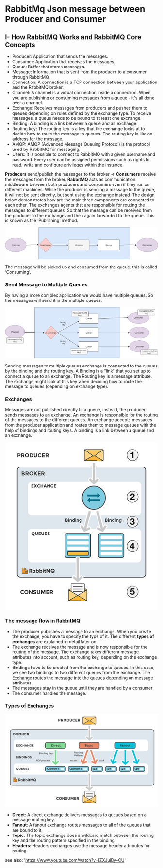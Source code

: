 # RabbitMq Json message between Producer and Consumer

## I- How RabbitMQ Works and RabbitMQ Core Concepts

* Producer: Application that sends the messages.
* Consumer: Application that receives the messages.
* Queue: Buffer that stores messages.
* Message: Information that is sent from the producer to a consumer through RabbitMQ.
* Connection: A connection is a TCP connection between your application and the RabbitMQ broker.
* Channel: A channel is a virtual connection inside a connection. When you are publishing or consuming messages from a queue - it's all done over a channel.
* Exchange: Receives messages from producers and pushes them to queues depending on rules defined by the exchange type. To receive messages, a queue needs to be bound to at least one exchange.
* Binding: A binding is a link between a queue and an exchange.
* Routing key: The routing key is a key that the exchange looks at to decide how to route the message to queues. The routing key is like an address for the message.
* AMQP: AMQP (Advanced Message Queuing Protocol) is the protocol used by RabbitMQ for messaging.
* Users: It is possible to connect to RabbitMQ with a given username and password. Every user can be assigned permissions such as rights to read, write and configure privileges within the instance.

**Producers** send/publish the messages to the broker -> **Consumers** receive the messages from the broker. **RabbitMQ** acts as communication middleware between both producers and consumers even if they run on different machines.
While the producer is sending a message to the queue, it will not be sent directly, but sent using the exchange instead. The design below demonstrates how are the main three components are connected to each other.
The exchanges agents that are responsible for routing the messages to different queues. So that the message can be received from the producer to the exchange and then again forwarded to the queue. This is known as the ‘Publishing’ method.

![rabbitmq-workflow.png](src%2Fmain%2Fresources%2Fimages%2Frabbitmq-workflow.png)

The message will be picked up and consumed from the queue; this is called ‘Consuming’.
### Send Message to Multiple Queues
By having a more complex application we would have multiple queues. So the messages will send it in the multiple queues.

![rabbitm-multiple-queues.png](src%2Fmain%2Fresources%2Fimages%2Frabbitm-multiple-queues.png)

Sending messages to multiple queues exchange is connected to the queues by the binding and the routing key. A Binding is a “link” that you set up to connect a queue to an exchange. The Routing key is a message attribute. The exchange might look at this key when deciding how to route the message to queues (depending on exchange type).

### Exchanges
Messages are not published directly to a queue, instead, the producer sends messages to an exchange. An exchange is responsible for the routing of the messages to the different queues. An exchange accepts messages from the producer application and routes them to message queues with the help of bindings and routing keys. A binding is a link between a queue and an exchange.

![exchanges-bidings-routing-keys.png](src%2Fmain%2Fresources%2Fimages%2Fexchanges-bidings-routing-keys.png)

### The message flow in RabbitMQ
* The producer publishes a message to an exchange. When you create the exchange, you have to specify the type of it. The different **types of exchanges** are explained in detail later on.
* The exchange receives the message and is now responsible for the routing of the message. The exchange takes different message attributes into account, such as routing key, depending on the exchange type.
* Bindings have to be created from the exchange to queues. In this case, we see two bindings to two different queues from the exchange. The Exchange routes the message into the queues depending on message attributes.
* The messages stay in the queue until they are handled by a consumer
* The consumer handles the message.
### Types of Exchanges

![exchanges-topic-fanout-direct.png](src%2Fmain%2Fresources%2Fimages%2Fexchanges-topic-fanout-direct.png)

* **Direct**: A direct exchange delivers messages to queues based on a message routing key.
* **Fanout**: A fanout exchange routes messages to all of the queues that are bound to it.
* **Topic**: The topic exchange does a wildcard match between the routing key and the routing pattern specified in the binding.
* **Headers**: Headers exchanges use the message header attributes for routing.

see also: 'https://www.youtube.com/watch?v=IZXJujDy-CU'